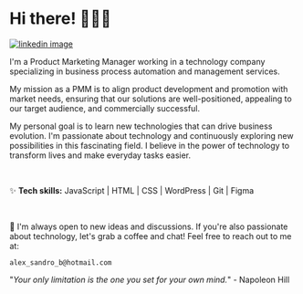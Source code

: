 # Hi there! 👨🏻‍💻

[![linkedin image](https://github.com/user-attachments/assets/ce275920-e632-464d-a6ab-4ab4b67acb43)](https://www.linkedin.com/in/alex-barbosa-3b3ba015a/)

I'm a Product Marketing Manager working in a technology company specializing in business process automation and management services.

My mission as a PMM is to align product development and promotion with market needs, ensuring that our solutions are well-positioned, appealing to our target audience, and commercially successful.

My personal goal is to learn new technologies that can drive business evolution. I'm passionate about technology and continuously exploring new possibilities in this fascinating field. I believe in the power of technology to transform lives and make everyday tasks easier.  

<br>
  
:sparkles: **Tech skills:** JavaScript | HTML | CSS | WordPress | Git | Figma

<br>

:iphone: I'm always open to new ideas and discussions. If you're also passionate about technology, let's grab a coffee and chat! Feel free to reach out to me at: 

	alex_sandro_b@hotmail.com


"*Your only limitation is the one you set for your own mind.*" - Napoleon Hill

